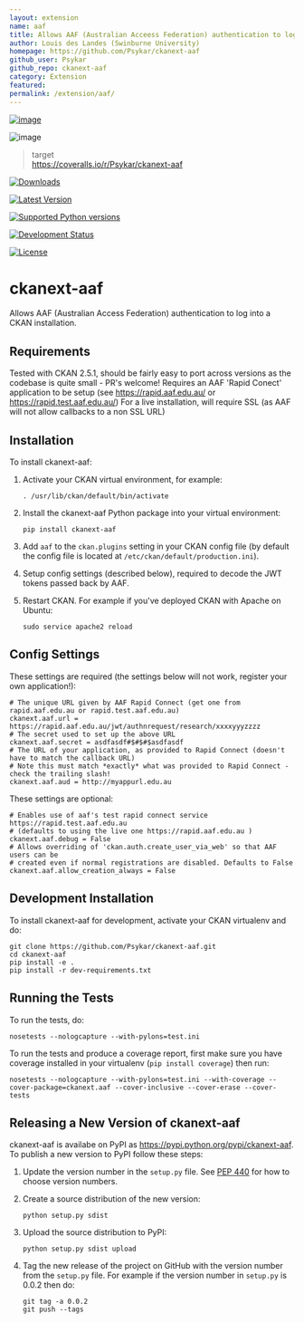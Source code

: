 ```yaml
---
layout: extension
name: aaf
title: Allows AAF (Australian Acceess Federation) authentication to log into a CKAN installation
author: Louis des Landes (Swinburne University)
homepage: https://github.com/Psykar/ckanext-aaf
github_user: Psykar
github_repo: ckanext-aaf
category: Extension
featured: 
permalink: /extension/aaf/
---
```



[![image](https://travis-ci.org/Psykar/ckanext-aaf.svg?branch=master)](https://travis-ci.org/Psykar/ckanext-aaf)

![image](https://coveralls.io/repos/github/Psykar/ckanext-aaf/badge.svg)

> target  
> <https://coveralls.io/r/Psykar/ckanext-aaf>
>
[![Downloads](https://img.shields.io/pypi/dm/ckanext-aaf.svg)](https://pypi.python.org/pypi/ckanext-aaf/)

[![Latest Version](https://img.shields.io/pypi/v/ckanext-aaf.svg)](https://pypi.python.org/pypi/ckanext-aaf/)

[![Supported Python versions](https://img.shields.io/pypi/pyversions/ckanext-aaf.svg)](https://pypi.python.org/pypi/ckanext-aaf/)

[![Development Status](https://img.shields.io/pypi/status/ckanext-aaf.svg)](https://pypi.python.org/pypi/ckanext-aaf/)

[![License](https://img.shields.io/pypi/l/ckanext-aaf.svg)](https://pypi.python.org/pypi/ckanext-aaf/)

ckanext-aaf
===========

Allows AAF (Australian Access Federation) authentication to log into a CKAN installation.

Requirements
------------

Tested with CKAN 2.5.1, should be fairly easy to port across versions as the codebase is quite small - PR's welcome! Requires an AAF 'Rapid Conect' application to be setup (see <https://rapid.aaf.edu.au/> or <https://rapid.test.aaf.edu.au/>) For a live installation, will require SSL (as AAF will not allow callbacks to a non SSL URL)

Installation
------------

To install ckanext-aaf:

1.  Activate your CKAN virtual environment, for example:

        . /usr/lib/ckan/default/bin/activate

2.  Install the ckanext-aaf Python package into your virtual environment:

        pip install ckanext-aaf

3.  Add `aaf` to the `ckan.plugins` setting in your CKAN config file (by default the config file is located at `/etc/ckan/default/production.ini`).
4.  Setup config settings (described below), required to decode the JWT tokens passed back by AAF.
5.  Restart CKAN. For example if you've deployed CKAN with Apache on Ubuntu:

        sudo service apache2 reload

Config Settings
---------------

These settings are required (the settings below will not work, register your own application!):

    # The unique URL given by AAF Rapid Connect (get one from rapid.aaf.edu.au or rapid.test.aaf.edu.au)
    ckanext.aaf.url = https://rapid.aaf.edu.au/jwt/authnrequest/research/xxxxyyyzzzz
    # The secret used to set up the above URL
    ckanext.aaf.secret = asdfasdf#$#$#$asdfasdf
    # The URL of your application, as provided to Rapid Connect (doesn't have to match the callback URL)
    # Note this must match *exactly* what was provided to Rapid Connect - check the trailing slash!
    ckanext.aaf.aud = http://myappurl.edu.au

These settings are optional:

    # Enables use of aaf's test rapid connect service https://rapid.test.aaf.edu.au 
    # (defaults to using the live one https://rapid.aaf.edu.au )
    ckanext.aaf.debug = False
    # Allows overriding of 'ckan.auth.create_user_via_web' so that AAF users can be
    # created even if normal registrations are disabled. Defaults to False
    ckanext.aaf.allow_creation_always = False

Development Installation
------------------------

To install ckanext-aaf for development, activate your CKAN virtualenv and do:

    git clone https://github.com/Psykar/ckanext-aaf.git
    cd ckanext-aaf
    pip install -e .
    pip install -r dev-requirements.txt

Running the Tests
-----------------

To run the tests, do:

    nosetests --nologcapture --with-pylons=test.ini

To run the tests and produce a coverage report, first make sure you have coverage installed in your virtualenv (`pip install coverage`) then run:

    nosetests --nologcapture --with-pylons=test.ini --with-coverage --cover-package=ckanext.aaf --cover-inclusive --cover-erase --cover-tests

Releasing a New Version of ckanext-aaf
--------------------------------------

ckanext-aaf is availabe on PyPI as <https://pypi.python.org/pypi/ckanext-aaf>. To publish a new version to PyPI follow these steps:

1.  Update the version number in the `setup.py` file. See [PEP 440](http://legacy.python.org/dev/peps/pep-0440/#public-version-identifiers) for how to choose version numbers.
2.  Create a source distribution of the new version:

        python setup.py sdist

3.  Upload the source distribution to PyPI:

        python setup.py sdist upload

4.  Tag the new release of the project on GitHub with the version number from the `setup.py` file. For example if the version number in `setup.py` is 0.0.2 then do:

        git tag -a 0.0.2
        git push --tags




